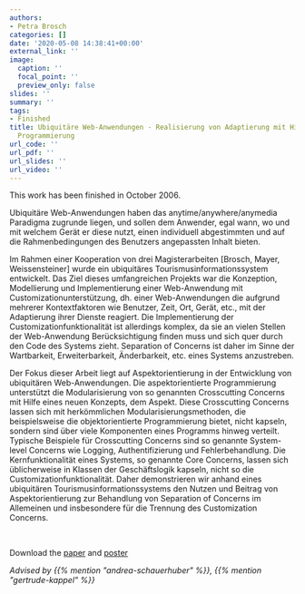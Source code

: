 ```yaml
---
authors:
- Petra Brosch
categories: []
date: '2020-05-08 14:38:41+00:00'
external_link: ''
image:
  caption: ''
  focal_point: ''
  preview_only: false
slides: ''
summary: ''
tags:
- Finished
title: Ubiquitäre Web-Anwendungen - Realisierung von Adaptierung mit Hilfe aspektorientierter
  Programmierung
url_code: ''
url_pdf: ''
url_slides: ''
url_video: ''
---
```


This work has been finished in October 2006.

Ubiquitäre Web-Anwendungen haben das anytime/anywhere/anymedia Paradigma zugrunde liegen, und sollen dem Anwender, egal wann, wo und mit welchem Gerät er diese nutzt, einen individuell abgestimmten und auf die Rahmenbedingungen des Benutzers angepassten Inhalt bieten.

Im Rahmen einer Kooperation von drei Magisterarbeiten \[Brosch, Mayer, Weissensteiner\] wurde ein ubiquitäres Tourismusinformationssystem entwickelt. Das Ziel dieses umfangreichen Projekts war die Konzeption, Modellierung und Implementierung einer Web-Anwendung mit Customizationunterstützung, dh. einer Web-Anwendungen die aufgrund mehrerer Kontextfaktoren wie Benutzer, Zeit, Ort, Gerät, etc., mit der Adaptierung ihrer Dienste reagiert. Die Implementierung der Customizationfunktionalität ist allerdings komplex, da sie an vielen Stellen der Web-Anwendung Berücksichtigung finden muss und sich quer durch den Code des Systems zieht. Separation of Concerns ist daher im Sinne der Wartbarkeit, Erweiterbarkeit, Änderbarkeit, etc. eines Systems anzustreben.

Der Fokus dieser Arbeit liegt auf Aspektorientierung in der Entwicklung von ubiquitären Web-Anwendungen. Die aspektorientierte Programmierung unterstützt die Modularisierung von so genannten Crosscutting Concerns mit Hilfe eines neuen Konzepts, dem Aspekt. Diese Crosscutting Concerns lassen sich mit herkömmlichen Modularisierungsmethoden, die beispielsweise die objektorientierte Programmierung bietet, nicht kapseln, sondern sind über viele Komponenten eines Programms hinweg verteilt. Typische Beispiele für Crosscutting Concerns sind so genannte System-level Concerns wie Logging, Authentifizierung und Fehlerbehandlung. Die Kernfunktionalität eines Systems, so genannte Core Concerns, lassen sich üblicherweise in Klassen der Geschäftslogik kapseln, nicht so die Customizationfunktionalität. Daher demonstrieren wir anhand eines ubiquitären Tourismusinformationssystems den Nutzen und Beitrag von Aspektorientierung zur Behandlung von Separation of Concerns im Allemeinen und insbesondere für die Trennung des Customization Concerns.

&nbsp;

 Download the [paper](https://www.big.tuwien.ac.at/app/uploads/2016/10/Brosch_paper.pdf) and [poster](https://www.big.tuwien.ac.at/app/uploads/2016/10/Brosch_poster.pdf)

*Advised by {{% mention "andrea-schauerhuber" %}}, {{% mention "gertrude-kappel" %}}*